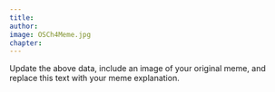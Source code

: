 ```yaml
---
title:  
author: 
image: OSCh4Meme.jpg 
chapter: 
---
```

Update the above data, include an image of your original meme, and replace this text with your meme explanation.